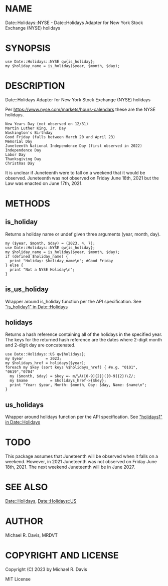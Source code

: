 # NAME

Date::Holidays::NYSE - Date::Holidays Adapter for New York Stock Exchange (NYSE) holidays

# SYNOPSIS

    use Date::Holidays::NYSE qw{is_holiday};
    my $holiday_name = is_holiday($year, $month, $day);

# DESCRIPTION

Date::Holidays Adapter for New York Stock Exchange (NYSE) holidays

Per https://www.nyse.com/markets/hours-calendars these are the NYSE holidays.

    New Years Day (not observed on 12/31)
    Martin Luther King, Jr. Day
    Washington's Birthday
    Good Friday (falls between March 20 and April 23)
    Memorial Day
    Juneteenth National Independence Day (first observed in 2022)
    Independence Day
    Labor Day
    Thanksgiving Day
    Christmas Day

It is unclear if Juneteenth were to fall on a weekend that it would be observed. Juneteenth was not observed on Friday June 18th, 2021 but the Law was enacted on June 17th, 2021.

# METHODS

## is\_holiday

Returns a holiday name or undef given three arguments (year, month, day).

    my ($year, $month, $day) = (2023, 4, 7);
    use Date::Holidays::NYSE qw{is_holiday};
    my $holiday_name = is_holiday($year, $month, $day);
    if (defined $holiday_name) {
      print "Holiday: $holiday_name\n"; #Good Friday
    } else {
      print "Not a NYSE Holiday\n";
    }

## is\_us\_holiday

Wrapper around is\_holiday function per the API specification. See ["is\_holiday1" in Date::Holidays](https://metacpan.org/pod/Date::Holidays#is_holiday1)

## holidays

Returns a hash reference containing all of the holidays in the specified year. The keys for the returned hash reference are the dates where 2-digit month and 2-digit day are concatenated.

    use Date::Holidays::US qw{holidays};
    my $year          = 2023;
    my $holidays_href = holidays($year);
    foreach my $key (sort keys %$holidays_href) { #e.g. "0101", "0619","0704"
      my ($month, $day) = $key =~ m/\A([0-9]{2})([0-9]{2})\Z/;
      my $name          = $holidays_href->{$key};
      print "Year: $year, Month: $month, Day: $day, Name: $name\n";
    }

## us\_holidays

Wrapper around holidays function per the API specification. See ["holidays1" in Date::Holidays](https://metacpan.org/pod/Date::Holidays#holidays1)

# TODO

This package assumes that Juneteenth will be observed when it falls on a weekend. However, in 2021 Juneteenth was not observed on Friday June 18th, 2021. The next weekend Juneteenth will be in June 2027.

# SEE ALSO

[Date::Holidays](https://metacpan.org/pod/Date::Holidays), [Date::Holidays::US](https://metacpan.org/pod/Date::Holidays::US)

# AUTHOR

Michael R. Davis, MRDVT

# COPYRIGHT AND LICENSE

Copyright (C) 2023 by Michael R. Davis

MIT License
